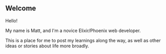 ## Welcome

Hello!

My name is Matt, and I'm a novice Elixir/Phoenix web developer.

This is a place for me to post my learnings along the way, as well as other ideas or stories about life more broadly.

